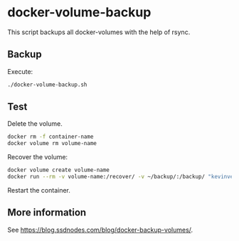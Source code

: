 # docker-volume-backup

This script backups all docker-volumes with the help of rsync.

## Backup
Execute:

```bash
./docker-volume-backup.sh
```

## Test
Delete the volume.

```bash
docker rm -f container-name
docker volume rm volume-name
```

Recover the volume:

```bash
docker volume create volume-name
docker run --rm -v volume-name:/recover/ -v ~/backup/:/backup/ "kevinveenbirkenbach/alpine-rsync" sh -c "rsync -avv /backup/ /recover/"
```

Restart the container.

## More information
See https://blog.ssdnodes.com/blog/docker-backup-volumes/.
